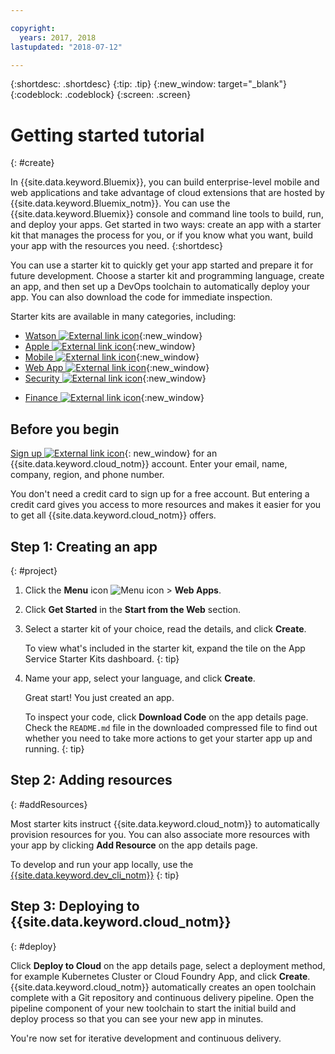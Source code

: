 ```yaml
---

copyright:
  years: 2017, 2018
lastupdated: "2018-07-12"

---
```


{:shortdesc: .shortdesc}
{:tip: .tip}
{:new_window: target="_blank"}
{:codeblock: .codeblock}
{:screen: .screen}

# Getting started tutorial
{: #create}

In {{site.data.keyword.Bluemix}}, you can build enterprise-level mobile and web applications and take advantage of cloud extensions that are hosted by {{site.data.keyword.Bluemix_notm}}. You can use the {{site.data.keyword.Bluemix}} console and command line tools to build, run, and deploy your apps. Get started in two ways: create an app with a starter kit that manages the process for you, or if you know what you want, build your app with the resources you need.
{:shortdesc}

You can use a starter kit to quickly get your app started and prepare it for future development. Choose a starter kit and programming language, create an app, and then set up a DevOps toolchain to automatically deploy your app. You can also download the code for immediate inspection.

Starter kits are available in many categories, including:

* [Watson ![External link icon](../icons/launch-glyph.svg "External link icon")](https://console.bluemix.net/developer/watson/dashboard){:new_window}
* [Apple ![External link icon](../icons/launch-glyph.svg "External link icon")](https://console.bluemix.net/developer/appledevelopment/dashboard){:new_window}
* [Mobile ![External link icon](../icons/launch-glyph.svg "External link icon")](https://console.bluemix.net/developer/mobile/dashboard){:new_window}
* [Web App ![External link icon](../icons/launch-glyph.svg "External link icon")](https://console.bluemix.net/developer/appservice/dashboard){:new_window}
* [Security ![External link icon](../icons/launch-glyph.svg "External link icon")](https://console.bluemix.net/developer/security/dashboard){:new_window}
<!--* [Watson Data Platform developer console](https://console.bluemix.net/developer/dataplatform)-->
* [Finance ![External link icon](../icons/launch-glyph.svg "External link icon")](https://console.bluemix.net/developer/finance/dashboard){:new_window}

## Before you begin

[Sign up ![External link icon](../icons/launch-glyph.svg "External link icon")](https://console.bluemix.net){: new_window} for an {{site.data.keyword.cloud_notm}} account. Enter your email, name, company, region, and phone number.

You don't need a credit card to sign up for a free account. But entering a credit card gives you access to more resources and makes it easier for you to get all {{site.data.keyword.cloud_notm}} offers.

## Step 1: Creating an app
{: #project}

1. Click the **Menu** icon ![Menu icon](../icons/icon_hamburger.svg) > **Web Apps**.

2. Click **Get Started** in the **Start from the Web** section.

3. Select a starter kit of your choice, read the details, and click **Create**.

   To view what's included in the starter kit, expand the tile on the App Service Starter Kits dashboard.
   {: tip}

4. Name your app, select your language, and click **Create**.

   Great start! You just created an app.

   To inspect your code, click **Download Code** on the app details page. Check the `README.md` file in the downloaded compressed file to find out whether you need to take more actions to get your starter app up and running.
   {: tip}

## Step 2: Adding resources
{: #addResources}

Most starter kits instruct {{site.data.keyword.cloud_notm}} to automatically provision resources for you. You can also associate more resources with your app by clicking **Add Resource** on the app details page.

To develop and run your app locally, use the [{{site.data.keyword.dev_cli_notm}}](../cli/idt/index.html)
{: tip}

## Step 3: Deploying to {{site.data.keyword.cloud_notm}}
{: #deploy}

Click **Deploy to Cloud** on the app details page, select a deployment method, for example Kubernetes Cluster or Cloud Foundry App, and click **Create**. {{site.data.keyword.cloud_notm}} automatically creates an open toolchain complete with a Git repository and continuous delivery pipeline. Open the pipeline component of your new toolchain to start the initial build and deploy process so that you can see your new app in minutes.

You're now set for iterative development and continuous delivery.

